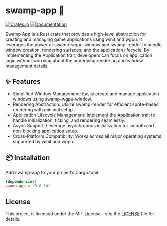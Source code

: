 # swamp-app 🐊

[![Crates.io](https://img.shields.io/crates/v/swamp-app)](https://crates.io/crates/swamp-app)
[![Documentation](https://docs.rs/swamp-app/badge.svg)](https://docs.rs/swamp-app)

Swamp App is a Rust crate that provides a high-level abstraction for creating and managing game applications 
using winit and wgpu. It leverages the power of swamp-wgpu-window and swamp-render to handle window creation,
rendering surfaces, and the application lifecycle. By implementing the Application trait, developers can focus 
on application logic without worrying about the underlying rendering and window management details.

## ✨ Features

- Simplified Window Management: Easily create and manage application windows using swamp-wgpu-window.
- Rendering Abstraction: Utilize swamp-render for efficient sprite-based rendering with minimal setup.
- Application Lifecycle Management: Implement the Application trait to handle initialization, ticking, and rendering seamlessly.
- Async Support: Leverage asynchronous initialization for smooth and non-blocking application setup.
- Cross-Platform Compatibility: Works across all major operating systems supported by winit and wgpu.

## 📦 Installation

Add swamp-app to your project’s Cargo.toml:

```toml
[dependencies]
swamp-app = "0.0.10"
```

## License

This project is licensed under the MIT License - see the [LICENSE](LICENSE) file for details.